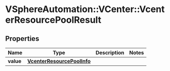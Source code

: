 # VSphereAutomation::VCenter::VcenterResourcePoolResult

## Properties
Name | Type | Description | Notes
------------ | ------------- | ------------- | -------------
**value** | [**VcenterResourcePoolInfo**](VcenterResourcePoolInfo.md) |  | 


